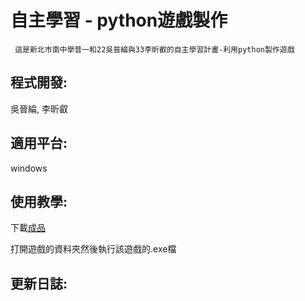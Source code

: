 # 自主學習 - python遊戲製作

```
 這是新北市南中學普一和22吳晉綸與33李昕叡的自主學習計畫-利用python製作遊戲
```

## 程式開發:
吳晉綸, 李昕叡


## 適用平台:
windows


## 使用教學:
下載[成品](https://github.com/XxAlanXDxX/Self-learning-PyGames/archive/refs/heads/main.zip "自主學習遊戲製作")

打開遊戲的資料夾然後執行該遊戲的.exe檔

## 更新日誌:
